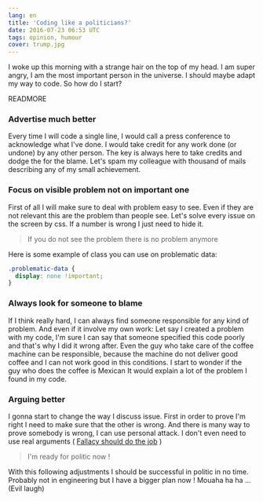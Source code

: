 ```yaml
---
lang: en
title: 'Coding like a politicians?'
date: 2016-07-23 06:53 UTC
tags: opinion, humour
cover: trump.jpg
---
```


I woke up this morning with a strange hair on the top of my head. 
I am super angry, I am the most important person in the universe.
I should maybe adapt my way to code.
So how do I start?

READMORE

### Advertise much better

Every time I will code a single line, I would call a press conference to acknowledge what I've done.
I would take credit for any work done (or undone) by any other person.
The key is always here to take credits and dodge the for the blame.
Let's spam my colleague with thousand of mails describing any of my small achievement.

### Focus on visible problem not on important one 

First of all I will make sure to deal with problem easy to see.
Even if they are not relevant this are the problem than people see.
Let's solve every issue on the screen by css.
If a number is wrong I just need to hide it. 
> If you do not see the problem there is no problem anymore

Here is some example of class you can use on problematic data:

```css
.problematic-data {
  display: none !important;
}
```


### Always look for someone to blame

If I think really hard, I can always find someone responsible for any kind of problem.
And even if it involve my own work: 
Let say I created a problem with my code, I'm sure I can say that someone specified this code poorly and that's why I did it wrong after.
Even the guy who take care of the coffee machine can be responsible, because the machine do not deliver good coffee and I can not work good in this conditions.
I start to wonder if the guy who does the coffee is Mexican It would explain a lot of the problem I found in my code.

### Arguing better

I gonna start to change the way I discuss issue.
First in order to prove I'm right I need to make sure that the other is wrong.
And there is many way to prove somebody is wrong, I can use personal attack. 
I don't even need to use real arguments ( [Fallacy should do the job](https://www.wikiwand.com/en/Fallacy) )

> I'm ready for politic now !

With this following adjustments I should be successful in politic in no time.
Probably not in engineering but I have a bigger plan now ! Mouaha ha ha ...(Evil laugh)